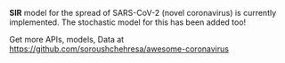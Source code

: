 **SIR** model for the spread of SARS-CoV-2 (novel coronavirus) is currently implemented.
The stochastic model for this has been added too!

Get more APIs, models, Data at https://github.com/soroushchehresa/awesome-coronavirus
